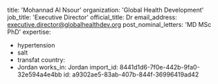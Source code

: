 title: 'Mohannad Al Nsour'
organization: 'Global Health Development'
job_title: 'Executive Director'
official_title: Dr
email_address: executive.director@globalhealthdev.org
post_nominal_letters: 'MD MSc PhD'
expertise:
  - hypertension
  - salt
  - transfat
country:
  - Jordan
works_in: Jordan
import_id: 8441d1d6-7f0e-442b-9fa0-32e594a4e4bb
id: a9302ae5-83ab-407b-844f-36996419ad42
